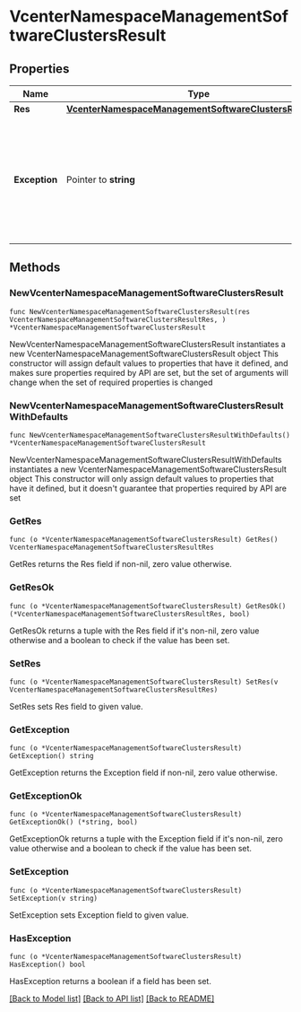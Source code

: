 # VcenterNamespaceManagementSoftwareClustersResult

## Properties

Name | Type | Description | Notes
------------ | ------------- | ------------- | -------------
**Res** | [**VcenterNamespaceManagementSoftwareClustersResultRes**](VcenterNamespaceManagementSoftwareClustersResultRes.md) |  | 
**Exception** | Pointer to **string** | Exception when cluster pre-check failed during upgrade invocation. This field is optional and it is only relevant when the value of Clusters.Result.res is REJECTED. | [optional] 

## Methods

### NewVcenterNamespaceManagementSoftwareClustersResult

`func NewVcenterNamespaceManagementSoftwareClustersResult(res VcenterNamespaceManagementSoftwareClustersResultRes, ) *VcenterNamespaceManagementSoftwareClustersResult`

NewVcenterNamespaceManagementSoftwareClustersResult instantiates a new VcenterNamespaceManagementSoftwareClustersResult object
This constructor will assign default values to properties that have it defined,
and makes sure properties required by API are set, but the set of arguments
will change when the set of required properties is changed

### NewVcenterNamespaceManagementSoftwareClustersResultWithDefaults

`func NewVcenterNamespaceManagementSoftwareClustersResultWithDefaults() *VcenterNamespaceManagementSoftwareClustersResult`

NewVcenterNamespaceManagementSoftwareClustersResultWithDefaults instantiates a new VcenterNamespaceManagementSoftwareClustersResult object
This constructor will only assign default values to properties that have it defined,
but it doesn't guarantee that properties required by API are set

### GetRes

`func (o *VcenterNamespaceManagementSoftwareClustersResult) GetRes() VcenterNamespaceManagementSoftwareClustersResultRes`

GetRes returns the Res field if non-nil, zero value otherwise.

### GetResOk

`func (o *VcenterNamespaceManagementSoftwareClustersResult) GetResOk() (*VcenterNamespaceManagementSoftwareClustersResultRes, bool)`

GetResOk returns a tuple with the Res field if it's non-nil, zero value otherwise
and a boolean to check if the value has been set.

### SetRes

`func (o *VcenterNamespaceManagementSoftwareClustersResult) SetRes(v VcenterNamespaceManagementSoftwareClustersResultRes)`

SetRes sets Res field to given value.


### GetException

`func (o *VcenterNamespaceManagementSoftwareClustersResult) GetException() string`

GetException returns the Exception field if non-nil, zero value otherwise.

### GetExceptionOk

`func (o *VcenterNamespaceManagementSoftwareClustersResult) GetExceptionOk() (*string, bool)`

GetExceptionOk returns a tuple with the Exception field if it's non-nil, zero value otherwise
and a boolean to check if the value has been set.

### SetException

`func (o *VcenterNamespaceManagementSoftwareClustersResult) SetException(v string)`

SetException sets Exception field to given value.

### HasException

`func (o *VcenterNamespaceManagementSoftwareClustersResult) HasException() bool`

HasException returns a boolean if a field has been set.


[[Back to Model list]](../README.md#documentation-for-models) [[Back to API list]](../README.md#documentation-for-api-endpoints) [[Back to README]](../README.md)


